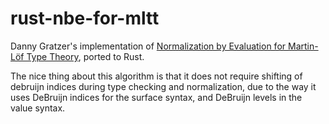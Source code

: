 # rust-nbe-for-mltt

Danny Gratzer's implementation of [Normalization by Evaluation for Martin-Löf
Type Theory](https://github.com/jozefg/nbe-for-mltt), ported to Rust.

The nice thing about this algorithm is that it does not require shifting of
debruijn indices during type checking and normalization, due to the way it uses
DeBruijn indices for the surface syntax, and DeBruijn levels in the value syntax.
